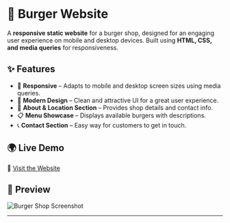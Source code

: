 # 🍔 Burger Website

A **responsive static website** for a burger shop, designed for an engaging user experience on mobile and desktop devices. Built using **HTML, CSS, and media queries** for responsiveness.  

## ✨ Features  

- 📱 **Responsive** – Adapts to  mobile and desktop screen sizes using media queries.  
- 🎨 **Modern Design** – Clean and attractive UI for a great user experience.  
- 📍 **About & Location Section** – Provides shop details and contact info.  
- 📋 **Menu Showcase** – Displays available burgers with descriptions.  
- 📞 **Contact Section** – Easy way for customers to get in touch.  

## 🌍 Live Demo  
🔗 [Visit the Website](https://www.tiktok.com/@krelq/video/7429193010459462919) <!-- Replace with actual link -->

## 📸 Preview  
![Burger Shop Screenshot](link-to-your-image) <!-- Replace with actual image link -->

---
